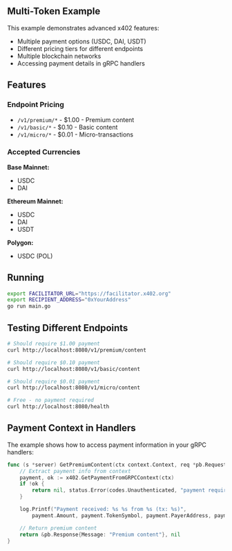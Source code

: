 ## Multi-Token Example

This example demonstrates advanced x402 features:

- Multiple payment options (USDC, DAI, USDT)
- Different pricing tiers for different endpoints
- Multiple blockchain networks
- Accessing payment details in gRPC handlers

## Features

### Endpoint Pricing

- `/v1/premium/*` - $1.00 - Premium content
- `/v1/basic/*` - $0.10 - Basic content
- `/v1/micro/*` - $0.01 - Micro-transactions

### Accepted Currencies

**Base Mainnet:**
- USDC
- DAI

**Ethereum Mainnet:**
- USDC
- DAI
- USDT

**Polygon:**
- USDC (POL)

## Running

```bash
export FACILITATOR_URL="https://facilitator.x402.org"
export RECIPIENT_ADDRESS="0xYourAddress"
go run main.go
```

## Testing Different Endpoints

```bash
# Should require $1.00 payment
curl http://localhost:8080/v1/premium/content

# Should require $0.10 payment
curl http://localhost:8080/v1/basic/content

# Should require $0.01 payment
curl http://localhost:8080/v1/micro/content

# Free - no payment required
curl http://localhost:8080/health
```

## Payment Context in Handlers

The example shows how to access payment information in your gRPC handlers:

```go
func (s *server) GetPremiumContent(ctx context.Context, req *pb.Request) (*pb.Response, error) {
    // Extract payment info from context
    payment, ok := x402.GetPaymentFromGRPCContext(ctx)
    if !ok {
        return nil, status.Error(codes.Unauthenticated, "payment required")
    }

    log.Printf("Payment received: %s %s from %s (tx: %s)",
        payment.Amount, payment.TokenSymbol, payment.PayerAddress, payment.TransactionHash)

    // Return premium content
    return &pb.Response{Message: "Premium content"}, nil
}
```
